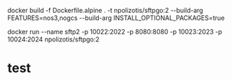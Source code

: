 docker build -f Dockerfile.alpine .  -t npolizotis/sftpgo:2 --build-arg FEATURES=nos3,nogcs --build-arg INSTALL_OPTIONAL_PACKAGES=true

docker run --name sftp2 -p 10022:2022 -p 8080:8080 -p 10023:2023 -p 10024:2024 npolizotis/sftpgo:2

# test